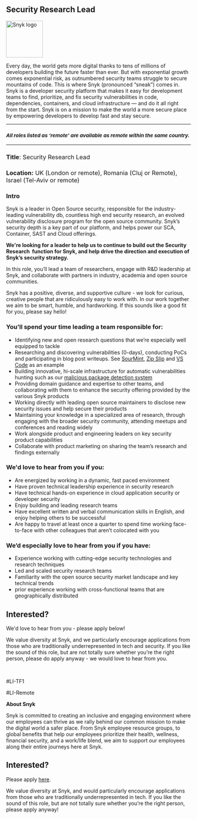 Security Research Lead 
---

<img src="https://res.cloudinary.com/snyk/image/upload/v1537345894/press-kit/brand/logo-black.png" width="100" alt="Snyk logo" />

<div class="content-intro"><p><span style="font-weight: 400;">Every day, the world gets more digital thanks to tens of millions of developers building the future faster than ever. But with exponential growth comes exponential risk, as outnumbered security teams struggle to secure mountains of code. This is where Snyk (pronounced “sneak”) comes in. Snyk is a developer security platform that makes it easy for development teams to find, prioritize, and fix security vulnerabilities in code, dependencies, containers, and cloud infrastructure — and do it all right from the start. Snyk is on a mission to make the world a more secure place by empowering developers to develop fast and stay secure.</span></p></div><hr>
<h3><em><strong><sub>All roles listed as ‘remote’ are available as remote within the same country.</sub></strong></em></h3>
<hr>
<h3><strong>Title</strong><span style="font-weight: 400;">: Security Research Lead</span></h3>
<h3><strong>Location:</strong><span style="font-weight: 400;"> UK (London or remote), Romania (Cluj or Remote), Israel (Tel-Aviv or remote)</span></h3>
<h3><strong>Intro</strong></h3>
<p><span style="font-weight: 400;">Snyk is a leader in Open Source security, responsible for the industry-leading vulnerability db, countless high end security research, an evolved vulnerability disclosure program for the open source community. Snyk’s security depth is a key part of our platform, and helps power our SCA, Container, SAST and Cloud offerings.</span></p>
<p><strong>We're looking for a leader to help us to continue to build out the Security Research&nbsp; function for Snyk, and help drive the direction and execution of Snyk’s security strategy.</strong></p>
<p><span style="font-weight: 400;">In this role, you’ll lead a team of researchers, engage with R&amp;D leadership at Snyk, and collaborate with partners in industry, academia and open source communities.</span></p>
<p><span style="font-weight: 400;">Snyk has a positive, diverse, and supportive culture - we look for curious, creative people that are ridiculously easy to work with. In our work together we aim to be smart, humble, and hardworking. If this sounds like a good fit for you, please say hello!</span></p>
<h3><strong>You’ll spend your time leading a team responsible for:</strong></h3>
<ul>
<li style="font-weight: 400;"><span style="font-weight: 400;">Identifying new and open research questions that we’re especially well equipped to tackle</span></li>
<li style="font-weight: 400;"><span style="font-weight: 400;">Researching and discovering vulnerabilities (0-days), conducting PoCs and participating in blog post writeups. See </span><a href="https://snyk.io/research/sour-mint-malicious-sdk/"><span style="font-weight: 400;">SourMint</span></a><span style="font-weight: 400;">, </span><a href="https://snyk.io/research/zip-slip-vulnerability"><span style="font-weight: 400;">Zip Slip</span></a><span style="font-weight: 400;"> and </span><a href="https://snyk.io/blog/visual-studio-code-extension-security-vulnerabilities-deep-dive/"><span style="font-weight: 400;">VS Code</span></a><span style="font-weight: 400;"> as an example</span></li>
<li style="font-weight: 400;"><span style="font-weight: 400;">Building innovative, hi-scale infrastructure for automatic vulnerabilities hunting such as our </span><a href="https://snyk.io/blog/snyk-200-malicious-npm-packages-cobalt-strike-dependency-confusion-attacks/"><span style="font-weight: 400;">malicious package detection system</span></a><span style="font-weight: 400;">&nbsp;</span></li>
<li style="font-weight: 400;"><span style="font-weight: 400;">Providing domain guidance and expertise to other teams, and collaborating with them to enhance the security offering provided by the various Snyk products</span></li>
<li style="font-weight: 400;"><span style="font-weight: 400;">Working directly with leading open source maintainers to disclose new security issues and help secure their products</span></li>
<li style="font-weight: 400;"><span style="font-weight: 400;">Maintaining your knowledge in a specialized area of research, through engaging with the broader security community, attending meetups and conferences and reading widely</span></li>
<li style="font-weight: 400;"><span style="font-weight: 400;">Work alongside product and engineering leaders on key security product capabilities</span></li>
<li style="font-weight: 400;"><span style="font-weight: 400;">Collaborate with product marketing on sharing the team’s research and findings externally</span></li>
</ul>
<h3><strong>We'd love to hear from you if you:</strong></h3>
<ul>
<li style="font-weight: 400;"><span style="font-weight: 400;">Are energized by working in a dynamic, fast paced environment</span></li>
<li style="font-weight: 400;"><span style="font-weight: 400;">Have proven technical leadership experience in security research</span></li>
<li style="font-weight: 400;"><span style="font-weight: 400;">Have technical hands-on experience in cloud application security or developer security</span></li>
<li style="font-weight: 400;"><span style="font-weight: 400;">Enjoy building and leading research teams</span></li>
<li style="font-weight: 400;"><span style="font-weight: 400;">Have excellent written and verbal communication skills in English, and enjoy helping others to be successful</span></li>
<li style="font-weight: 400;"><span style="font-weight: 400;">Are happy to travel at least once a quarter to spend time working face-to-face with other colleagues that aren’t colocated with you</span></li>
</ul>
<h3><strong>We’d especially love to hear from you if you have:</strong></h3>
<ul>
<li style="font-weight: 400;"><span style="font-weight: 400;">Experience working with cutting-edge security technologies and research techniques</span></li>
<li style="font-weight: 400;"><span style="font-weight: 400;">Led and scaled security research teams</span></li>
<li style="font-weight: 400;"><span style="font-weight: 400;">Familiarity with the open source security market landscape and key technical trends</span></li>
<li style="font-weight: 400;"><span style="font-weight: 400;">prior experience working with cross-functional teams that are geographically distributed</span></li>
</ul>
<h2><strong>Interested?</strong></h2>
<p><span style="font-weight: 400;">We'd love to hear from you - please apply below!</span></p>
<p><span style="font-weight: 400;">We value diversity at Snyk, and we particularly encourage applications from those who are traditionally underrepresented in tech and security. If you like the sound of this role, but are not totally sure whether you’re the right person, please do apply anyway - we would love to hear from you.</span></p>
<p>&nbsp;</p>
<p><span style="font-weight: 400;">#LI-TF1</span></p>
<p><span style="font-weight: 400;">#LI-Remote</span></p><div class="content-conclusion"><p><strong>About Snyk</strong></p>
<p><strong><span style="font-weight: 400;">Snyk is committed to creating an inclusive and engaging environment where our employees can thrive as we rally behind our common mission to make the digital world a safer place. From Snyk employee resource groups, to global benefits that help our employees prioritize their health, wellness, financial security, and a work/life blend, we aim to support our employees along their entire journeys here at Snyk. </span></strong></p></div>

Interested?
---

Please apply [here](https://boards.greenhouse.io/snyk/jobs/6330070002#app).

We value diversity at Snyk, and would particularly encourage applications from those who are traditionally underrepresented in tech.
If you like the sound of this role, but are not totally sure whether you’re the right person, please apply anyway!
